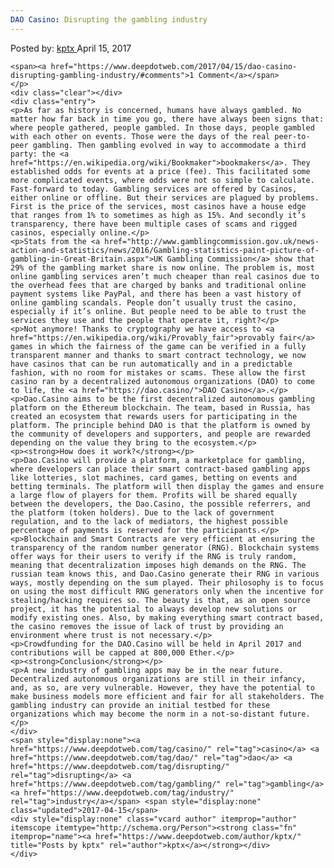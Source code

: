 ```yaml
---
DAO Casino: Disrupting the gambling industry
---
```

<article class="post-listing post-19199 post type-post status-publish format-standard has-post-thumbnail hentry category-deepdot-news tag-casino tag-dao tag-disrupting tag-gambling tag-industry">
    <div class="post-inner">
        <span>Posted by: <a href="https://www.deepdotweb.com/author/kptx/" title="">kptx </a></span>
    <span>April 15, 2017</span>
    
    <span><a href="https://www.deepdotweb.com/2017/04/15/dao-casino-disrupting-gambling-industry/#comments">1 Comment</a></span>
    </p>
    <div class="clear"></div>
    <div class="entry">
    <p>As far as history is concerned, humans have always gambled. No matter how far back in time you go, there have always been signs that: where people gathered, people gambled. In those days, people gambled with each other on events. Those were the days of the real peer-to-peer gambling. Then gambling evolved in way to accommodate a third party: the <a href="https://en.wikipedia.org/wiki/Bookmaker">bookmakers</a>. They established odds for events at a price (fee). This facilitated some more complicated events, where odds were not so simple to calculate. Fast-forward to today. Gambling services are offered by Casinos, either online or offline. But their services are plagued by problems. First is the price of the services, most casinos have a house edge that ranges from 1% to sometimes as high as 15%. And secondly it’s transparency, there have been multiple cases of scams and rigged casinos, especially online.</p>
    <p>Stats from the <a href="http://www.gamblingcommission.gov.uk/news-action-and-statistics/news/2016/Gambling-statistics-paint-picture-of-gambling-in-Great-Britain.aspx">UK Gambling Commission</a> show that 29% of the gambling market share is now online. The problem is, most online gambling services aren’t much cheaper than real casinos due to the overhead fees that are charged by banks and traditional online payment systems like PayPal, and there has been a vast history of online gambling scandals. People don’t usually trust the casino, especially if it’s online. But people need to be able to trust the services they use and the people that operate it, right?</p>
    <p>Not anymore! Thanks to cryptography we have access to <a href="https://en.wikipedia.org/wiki/Provably_fair">provably fair</a> games in which the fairness of the game can be verified in a fully transparent manner and thanks to smart contract technology, we now have casinos that can be run automatically and in a predictable fashion, with no room for mistakes or scams. These allow the first casino ran by a decentralized autonomous organizations (DAO) to come to life, the <a href="https://dao.casino/">DAO Casino</a>.</p>
    <p>Dao.Casino aims to be the first decentralized autonomous gambling platform on the Ethereum blockchain. The team, based in Russia, has created an ecosystem that rewards users for participating in the platform. The principle behind DAO is that the platform is owned by the community of developers and supporters, and people are rewarded depending on the value they bring to the ecosystem.</p>
    <p><strong>How does it work?</strong></p>
    <p>Dao.Casino will provide a platform, a marketplace for gambling, where developers can place their smart contract-based gambling apps like lotteries, slot machines, card games, betting on events and betting terminals. The platform will then display the games and ensure a large flow of players for them. Profits will be shared equally between the developers, the Dao.Casino, the possible referrers, and the platform (token holders). Due to the lack of government regulation, and to the lack of mediators, the highest possible percentage of payments is reserved for the participants.</p>
    <p>Blockchain and Smart Contracts are very efficient at ensuring the transparency of the random number generator (RNG). Blockchain systems offer ways for their users to verify if the RNG is truly random, meaning that decentralization imposes high demands on the RNG. The russian team knows this, and Dao.Casino generate their RNG in various ways, mostly depending on the sum played. Their philosophy is to focus on using the most difficult RNG generators only when the incentive for stealing/hacking requires so. The beauty is that, as an open source project, it has the potential to always develop new solutions or modify existing ones. Also, by making everything smart contract based, the casino removes the issue of lack of trust by providing an environment where trust is not necessary.</p>
    <p>Crowdfunding for the DAO.Casino will be held in April 2017 and contributions will be capped at 800,000 Ether.</p>
    <p><strong>Conclusion</strong></p>
    <p>A new industry of gambling apps may be in the near future. Decentralized autonomous organizations are still in their infancy, and, as so, are very vulnerable. However, they have the potential to make business models more efficient and fair for all stakeholders. The gambling industry can provide an initial testbed for these organizations which may become the norm in a not-so-distant future.</p>
    </div>
    <span style="display:none"><a href="https://www.deepdotweb.com/tag/casino/" rel="tag">casino</a> <a href="https://www.deepdotweb.com/tag/dao/" rel="tag">dao</a> <a href="https://www.deepdotweb.com/tag/disrupting/" rel="tag">disrupting</a> <a href="https://www.deepdotweb.com/tag/gambling/" rel="tag">gambling</a> <a href="https://www.deepdotweb.com/tag/industry/" rel="tag">industry</a></span> <span style="display:none" class="updated">2017-04-15</span>
    <div style="display:none" class="vcard author" itemprop="author" itemscope itemtype="http://schema.org/Person"><strong class="fn" itemprop="name"><a href="https://www.deepdotweb.com/author/kptx/" title="Posts by kptx" rel="author">kptx</a></strong></div>
    </div>
</article>

